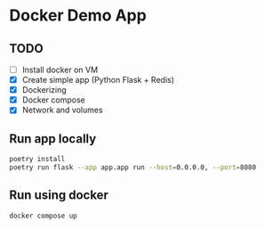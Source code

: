 # Docker Demo App

## TODO
- [ ] Install docker on VM
- [x] Create simple app (Python Flask + Redis)
- [x] Dockerizing
- [x] Docker compose
- [x] Network and volumes

## Run app locally

``` bash
poetry install
poetry run flask --app app.app run --host=0.0.0.0, --port=8080
```

## Run using docker

``` bash
docker compose up
```